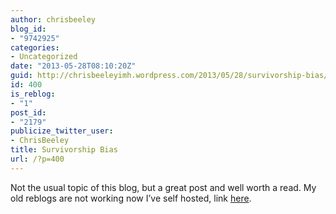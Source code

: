 ```yaml
---
author: chrisbeeley
blog_id:
- "9742925"
categories:
- Uncategorized
date: "2013-05-28T08:10:20Z"
guid: http://chrisbeeleyimh.wordpress.com/2013/05/28/survivorship-bias/
id: 400
is_reblog:
- "1"
post_id:
- "2179"
publicize_twitter_user:
- ChrisBeeley
title: Survivorship Bias
url: /?p=400
---
```


Not the usual topic of this blog, but a great post and well worth a read. My old reblogs are not working now I’ve self hosted, link [here](http://youarenotsosmart.com/2013/05/23/survivorship-bias/).